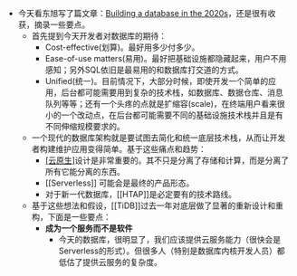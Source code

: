 - 今天看东旭写了篇文章：[Building a database in the 2020s](http://_.0xffff.me/build-database-in-2020s.html)，还是很有收获，摘录一些要点。
	- 首先提到今天开发者对数据库的期待：
		- Cost-effective(划算)。最好用多少付多少。
		- Ease-of-use matters(易用)。最好把基础设施都隐藏起来，用户不用感知；另外SQL依旧是最易用的和数据库打交道的方式。
		- Unified(统一)。目前情况下，大部分时候，即使开发一个简单的应用，后台都可能需要用到复杂的技术栈，如数据库、数据仓库、消息队列等等；还有一个头疼的点就是扩缩容(scale)，在终端用户看来很小的一个改动点，在后台都可能需要不同的基础设施技术栈并且是有不同伸缩规模要求的。
	- 一个现代的数据库架构就是要试图去简化和统一底层技术栈，从而让开发者构建维护应用变得简单。基于这些痛点和趋势：
		- [[云原生]](Cloud-native)设计是非常重要的。其不只是分离了存储和计算，而是分离了所有它能分离的东西。
		- [[Serverless]] 可能会是最终的产品形态。
		- 对于新一代数据库，[[HTAP]]是必定要有的技术路线。
	- 基于这些想法和假设，[[TiDB]]过去一年对底层做了显著的重新设计和重构，下面是一些要点：
		- **成为一个服务而不是软件**
			- 今天的数据库，很明显了，我们应该提供云服务能力（很快会是Serverless的形式）。但很多人（特别是数据库内核开发人员）都低估了提供云服务的复杂度。
